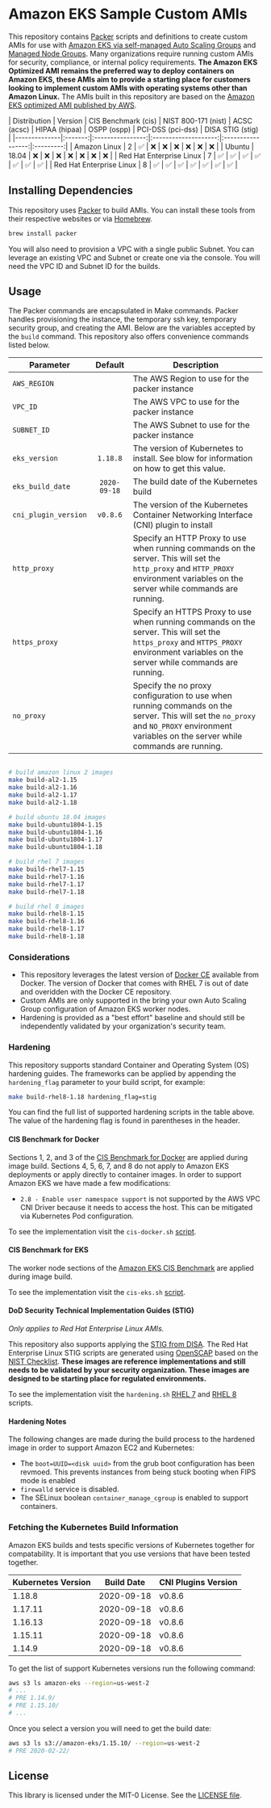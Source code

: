 # Amazon EKS Sample Custom AMIs

This repository contains [Packer](https://packer.io/) scripts and definitions to create custom AMIs for use with [Amazon EKS via self-managed Auto Scaling Groups](https://docs.aws.amazon.com/eks/latest/userguide/worker.html) and [Managed Node Groups](https://docs.aws.amazon.com/eks/latest/userguide/managed-node-groups.html).  Many organizations require running custom AMIs for security, compliance, or internal policy requirements. **The Amazon EKS Optimized AMI remains the preferred way to deploy containers on Amazon EKS, these AMIs aim to provide a starting place for customers looking to implement custom AMIs with operating systems other than Amazon Linux.** The AMIs built in this repository are based on the [Amazon EKS optimized AMI published by AWS](https://github.com/awslabs/amazon-eks-ami).

| Distribution | Version | CIS Benchmark (cis) | NIST 800-171 (nist) | ACSC (acsc) | HIPAA (hipaa) | OSPP (ospp) | PCI-DSS (pci-dss) | DISA STIG (stig) |
|--------------|:-------:|:----------------:|:--------------------:|:-----------------:|:---------:|
| Amazon Linux             | 2 | :white_check_mark: | :x: | :x: | :x: | :x: | :x: | :x: |
| Ubuntu                   | 18.04 | :x: | :x: | :x: | :x: | :x: | :x: | :x: |
| Red Hat Enterprise Linux | 7 | :white_check_mark: | :white_check_mark: | :white_check_mark: | :white_check_mark: | :white_check_mark: | :white_check_mark: | :white_check_mark: |
| Red Hat Enterprise Linux | 8 | :white_check_mark: | :white_check_mark: | :white_check_mark: | :white_check_mark: | :white_check_mark: | :white_check_mark: | :white_check_mark: |

## Installing Dependencies

This repository uses [Packer](https://packer.io/) to build AMIs. You can install these tools from their respective websites or via [Homebrew](https://brew.sh/).

```bash
brew install packer
```

You will also need to provision a VPC with a single public Subnet. You can leverage an existing VPC and Subnet or create one via the console. You will need the VPC ID and Subnet ID for the builds.

## Usage

The Packer commands are encapsulated in Make commands. Packer handles provisioning the instance, the temporary ssh key, temporary security group, and creating the AMI. Below are the variables accepted by the `build` command. This repository also offers convenience commands listed below.

| Parameter | Default | Description |
|-----------|:-------:|-------------|
| `AWS_REGION` | | The AWS Region to use for the packer instance |
| `VPC_ID` | | The AWS VPC to use for the packer instance |
| `SUBNET_ID`| | The AWS Subnet to use for the packer instance |
| `eks_version`| `1.18.8` | The version of Kubernetes to install. See blow for information on how to get this value. |
| `eks_build_date`| `2020-09-18` | The build date of the Kubernetes build |
| `cni_plugin_version`| `v0.8.6` | The version of the Kubernetes Container Networking Interface (CNI) plugin to install |
| `http_proxy` |  | Specify an HTTP Proxy to use when running commands on the server. This will set the `http_proxy` and `HTTP_PROXY` environment variables on the server while commands are running. |
| `https_proxy` |  | Specify an HTTPS Proxy to use when running commands on the server. This will set the `https_proxy` and `HTTPS_PROXY` environment variables on the server while commands are running. |
| `no_proxy` |  | Specify the no proxy configuration to use when running commands on the server. This will set the `no_proxy` and `NO_PROXY` environment variables on the server while commands are running. |

```bash

# build amazon linux 2 images
make build-al2-1.15
make build-al2-1.16
make build-al2-1.17
make build-al2-1.18

# build ubuntu 18.04 images
make build-ubuntu1804-1.15
make build-ubuntu1804-1.16
make build-ubuntu1804-1.17
make build-ubuntu1804-1.18

# build rhel 7 images
make build-rhel7-1.15
make build-rhel7-1.16
make build-rhel7-1.17
make build-rhel7-1.18

# build rhel 8 images
make build-rhel8-1.15
make build-rhel8-1.16
make build-rhel8-1.17
make build-rhel8-1.18

```

### Considerations

- This repository leverages the latest version of [Docker CE](https://docs.docker.com/install/) available from Docker. The version of Docker that comes with RHEL 7 is out of date and overidden with the Docker CE repository.
- Custom AMIs are only supported in the bring your own Auto Scaling Group configuration of Amazon EKS worker nodes.
- Hardening is provided as a "best effort" baseline and should still be independently validated by your organization's security team.

### Hardening

This repository supports standard Container and Operating System (OS) hardening guides. The frameworks can be applied by appending the `hardening_flag` parameter to your build script, for example:

```bash
make build-rhel8-1.18 hardening_flag=stig
```

You can find the full list of supported hardening scripts in the table above. The value of the hardening flag is found in parentheses in the header.

#### CIS Benchmark for Docker

Sections 1, 2, and 3 of the [CIS Benchmark for Docker](https://www.cisecurity.org/benchmark/docker/) are applied during image build. Sections 4, 5, 6, 7, and 8 do not apply to Amazon EKS deployments or apply directly to container images. In order to support Amazon EKS we have made a few modifications:

- `2.8 - Enable user namespace support` is not supported by the AWS VPC CNI Driver because it needs to access the host. This can be mitigated via Kubernetes Pod configuration.

To see the implementation visit the `cis-docker.sh` [script](./scripts/shared/cis-docker.sh).

#### CIS Benchmark for EKS

The worker node sections of the [Amazon EKS CIS Benchmark](https://aws.amazon.com/about-aws/whats-new/2020/07/announcing-cis-benchmark-for-amazon-eks/) are applied during image build.

To see the implementation visit the `cis-eks.sh` [script](./scripts/shared/cis-eks.sh).

#### DoD Security Technical Implementation Guides (STIG)

*Only applies to Red Hat Enterprise Linux AMIs.*

This repository also supports applying the [STIG from DISA](https://public.cyber.mil/stigs/). The Red Hat Enterprise Linux STIG scripts are generated using [OpenSCAP](https://www.open-scap.org/) based on the [NIST Checklist](https://nvd.nist.gov/ncp/checklist/811). **These images are reference implementations and still needs to be validated by your security organization. These images are designed to be starting place for regulated environments.**

To see the implementation visit the `hardening.sh` [RHEL 7](./scripts/rhel7/hardening.sh) and [RHEL 8](./scripts/rhel8/hardening.sh) scripts.

#### Hardening Notes

The following changes are made during the build process to the hardened image in order to support Amazon EC2 and Kubernetes:

- The `boot=UUID=<disk uuid>` from the grub boot configuration has been revmoed. This prevents instances from being stuck booting when FIPS mode is enabled
- `firewalld` service is disabled.
- The SELinux boolean `container_manage_cgroup` is enabled to support containers.

### Fetching the Kubernetes Build Information

Amazon EKS builds and tests specific versions of Kubernetes together for compatability. It is important that you use versions that have been tested together. 

| Kubernetes Version | Build Date | CNI Plugins Version |
|--------------------|------------|---------------------|
| 1.18.8 | 2020-09-18 | v0.8.6 |
| 1.17.11 | 2020-09-18 | v0.8.6 |
| 1.16.13 | 2020-09-18 | v0.8.6 |
| 1.15.11 | 2020-09-18 | v0.8.6 |
| 1.14.9 | 2020-09-18 | v0.8.6 |

To get the list of support Kubernetes versions run the following command:

```bash
aws s3 ls amazon-eks --region=us-west-2
# ...
# PRE 1.14.9/
# PRE 1.15.10/
# ...
```

Once you select a version you will need to get the build date:

```bash
aws s3 ls s3://amazon-eks/1.15.10/ --region=us-west-2
# PRE 2020-02-22/
```

## License

This library is licensed under the MIT-0 License. See the [LICENSE file](./LICENSE).
